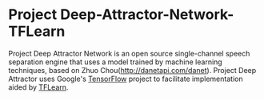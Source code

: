 # Project Deep-Attractor-Network-TFLearn

Project Deep Attractor Network is an open source single-channel speech separation engine that uses a model trained by machine learning techniques, based on Zhuo Chou(http://danetapi.com/danet). Project Deep Attractor uses Google's [TensorFlow](https://www.tensorflow.org/) project to facilitate implementation aided by [TFLearn](http://tflearn.org/).
